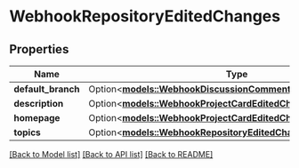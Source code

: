 # WebhookRepositoryEditedChanges

## Properties

Name | Type | Description | Notes
------------ | ------------- | ------------- | -------------
**default_branch** | Option<[**models::WebhookDiscussionCommentEditedChangesBody**](webhook_discussion_comment_edited_changes_body.md)> |  | [optional]
**description** | Option<[**models::WebhookProjectCardEditedChangesNote**](webhook_project_card_edited_changes_note.md)> |  | [optional]
**homepage** | Option<[**models::WebhookProjectCardEditedChangesNote**](webhook_project_card_edited_changes_note.md)> |  | [optional]
**topics** | Option<[**models::WebhookRepositoryEditedChangesTopics**](webhook_repository_edited_changes_topics.md)> |  | [optional]

[[Back to Model list]](../README.md#documentation-for-models) [[Back to API list]](../README.md#documentation-for-api-endpoints) [[Back to README]](../README.md)


